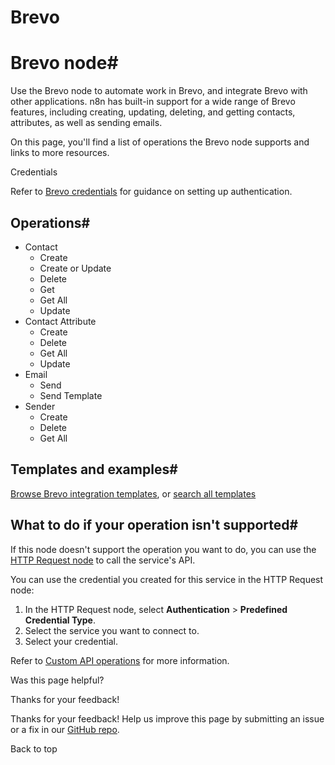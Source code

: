 # Brevo

[ ](https://github.com/n8n-io/n8n-docs/edit/main/docs/integrations/builtin/app-nodes/n8n-nodes-base.brevo.md "Edit this page")

# Brevo node#

Use the Brevo node to automate work in Brevo, and integrate Brevo with other applications. n8n has built-in support for a wide range of Brevo features, including creating, updating, deleting, and getting contacts, attributes, as well as sending emails. 

On this page, you'll find a list of operations the Brevo node supports and links to more resources.

Credentials

Refer to [Brevo credentials](../../credentials/brevo/) for guidance on setting up authentication. 

## Operations#

  * Contact
    * Create
    * Create or Update
    * Delete
    * Get
    * Get All
    * Update
  * Contact Attribute
    * Create
    * Delete
    * Get All
    * Update
  * Email
    * Send
    * Send Template
  * Sender
    * Create
    * Delete
    * Get All



## Templates and examples#

[Browse Brevo integration templates](https://n8n.io/integrations/brevo/), or [search all templates](https://n8n.io/workflows/)

## What to do if your operation isn't supported#

If this node doesn't support the operation you want to do, you can use the [HTTP Request node](../../core-nodes/n8n-nodes-base.httprequest/) to call the service's API.

You can use the credential you created for this service in the HTTP Request node: 

  1. In the HTTP Request node, select **Authentication** > **Predefined Credential Type**.
  2. Select the service you want to connect to.
  3. Select your credential.



Refer to [Custom API operations](../../../custom-operations/) for more information.

Was this page helpful? 

Thanks for your feedback! 

Thanks for your feedback! Help us improve this page by submitting an issue or a fix in our [GitHub repo](https://github.com/n8n-io/n8n-docs). 

Back to top 

